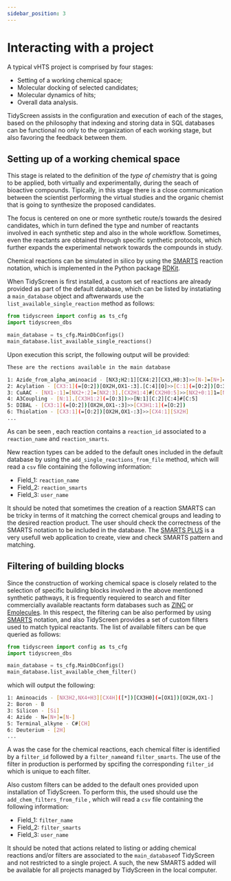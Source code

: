 ```yaml
---
sidebar_position: 3
---
```


# Interacting with a project

A typical vHTS project is comprised by four stages:

- Setting of a working chemical space;
- Molecular docking of selected candidates;
- Molecular dynamics of hits;
- Overall data analysis.

TidyScreen assists in the configuration and execution of each of the stages, based on the philosophy that indexing and storing data in SQL databases can be functional no only to the organization of each working stage, but also favoring the feedback between them.

## Setting up of a working chemical space

This stage is related to the definition of the *type of chemistry* that is going to be applied, both virtually and experimentally, during the seach of bioactive compounds. Tipically, in this stage there is a close communication between the scientist performing the virtual studies and the organic chemist that is going to synthesize the proposed candidates.

The focus is centered on one or more synthetic route/s towards the desired candidates, which in turn defined the type and number of reactants involved in each synthetic step and also in the whole workflow. Sometimes, even the reactants are obtained through specific synthetic protocols, which further expands the experimental network towards the compounds in study.

Chemical reactions can be simulated in silico by using the [SMARTS](https://www.daylight.com/dayhtml/doc/theory/theory.smarts.html) reaction notation, which is implemented in the Python package [RDKit](https://www.rdkit.org/docs/RDKit_Book.html).

When TidyScreen is first installed, a custom set of reactions are already provided as part of the default database, which can be listed by instatiating a `main_database` object and aftwerwards use the `list_available_single_reaction` method as follows:

```python
from tidyscreen import config as ts_cfg
import tidyscreen_dbs

main_database = ts_cfg.MainDbConfigs()
main_database.list_available_single_reactions()

```
Upon execution this script, the following output will be provided:

```bash
These are the rections available in the main database

1: Azide_from_alpha_aminoacid - [NX3;H2:1][CX4:2][CX3,H0:3]>>[N-]=[N+]=[NX2;H0:1][CX4:2][CX3,H0:3]
2: Acylation - [CX3:1](=[O:2])[OX2H,OX1-:3].[C:4][O]>>[C:1](=[O:2])[O:3][C:4]
3: CuAAC - [NX1-:1]=[NX2+:2]=[NX2:3].[CX2H1:4]#[CX2H0:5]>>[NX2+0:1]1=[NX2+0:2][N:3]-[C:4]=[C:5]1
4: A3Coupling - [N:1].[CX3H1:2](=[O:3])>>[N:1][C:2][C:4]#[C:5]
5: DIBAL - [CX3:1](=[O:2])[OX2H,OX1-:3]>>[CX3H1:1](=[O:2])
6: Thiolation - [CX3:1](=[O:2])[OX2H,OX1-:3]>>[CX4:1][SX2H]
...
```

As can be seen , each reaction contains a `reaction_id` associated to a `reaction_name` and `reaction_smarts`. 

New reaction types can be added to the default ones included in the default database by using the `add_single_reactions_from_file` method, which will read a `csv` file containing the following information:

- Field_1: `reaction_name`
- Field_2: `reaction_smarts`
- Field_3: `user_name`

It should be noted that sometimes the creation of a reaction SMARTS can be tricky in terms of it matching the correct chemical groups and leading to the desired reaction product. The user should check the correctness of the SMARTS notation to be included in the database. The [SMARTS PLUS](https://smarts.plus/) is a very usefull web application to create, view and check SMARTS pattern and matching.

## Filtering of building blocks

Since the construction of working chemical space is closely related to the selection of specific building blocks involved in the above mentioned synthetic pathways, it is frequently requiered to search and filter commercially available reactants form databases such as [ZINC](https://zinc.docking.org/) or [Emolecules](https://search.emolecules.com/). In this respect, the filtering can be also performed by using [SMARTS](https://www.daylight.com/dayhtml/doc/theory/theory.smarts.html) notation, and also TidyScreen provides a set of custom filters used to match typical reactants. The list of available filters can be que queried as follows:

```python
from tidyscreen import config as ts_cfg
import tidyscreen_dbs

main_database = ts_cfg.MainDbConfigs()
main_database.list_available_chem_filter()

```

which will output the following:

```bash
1: Aminoacids - [NX3H2,NX4+H3][CX4H]([*])[CX3H0](=[OX1])[OX2H,OX1-]
2: Boron - B
3: Silicon - [Si]
4: Azide - N=[N+]=[N-]
5: Terminal_alkyne - C#[CH]
6: Deuterium - [2H]
...
```

A was the case for the chemical reactions, each chemical filter is identified by a `filter_id` followed by a `filter_name`and `filter_smarts`. The use of the filter in production is performed by spcifing the corresponding `filter_id` which is unique to each filter.

Also custom filters can be added to the default ones provided upon installation of TidyScreen. To perform this, the used should use the `add_chem_filters_from_file` , which will read a `csv` file containing the following information:

- Field_1: `filter_name`
- Field_2: `filter_smarts`
- Field_3: `user_name`

It should be noted that actions related to listing or adding chemical reactions and/or filters are associated to the `main_database`of TidyScreen and not restricted to a single project. A such, the new SMARTS added will be available for all projects managed by TidyScreen in the local computer.